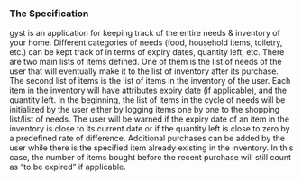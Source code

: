 ### The Specification
gyst is an application for keeping track of the entire needs & inventory of your home. Different categories of needs (food, household items, toiletry, etc.) can be kept track of in terms of expiry dates, quantity left, etc. There are two main lists of items defined. One of them is the list of needs of the user that will eventually make it to the list of inventory after its purchase. The second list of items is the list of items in the inventory of the user. Each item in the inventory will have attributes expiry date (if applicable), and the quantity left. In the beginning, the list of items in the cycle of needs will be initialized by the user either by logging items one by one to the shopping list/list of needs. The user will be warned if the expiry date of an item in the inventory is close to its current date or if the quantity left is close to zero by a predefined rate of difference. Additional purchases can be added by the user while there is the specified item already existing in the inventory. In this case, the number of items bought before the recent purchase will still count as “to be expired” if applicable.

